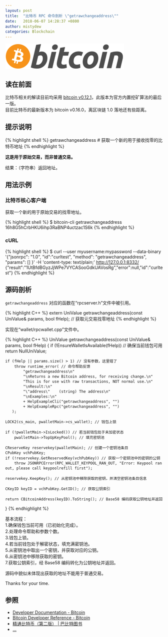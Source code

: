 ```yaml
---
layout: post
title:  "比特币 RPC 命令剖析 \"getrawchangeaddress\""
date:   2018-06-07 14:28:37 +0800
author: mistydew
categories: Blockchain
---
```

![bitcoin](/images/20180504/bitcoin.svg)

## 读在前面
比特币相关的解读目前均采用 [bitcoin v0.12.1](https://github.com/bitcoin/bitcoin/tree/v0.12.1)，此版本为官方内置挖矿算法的最后一版。<br>
目前比特币的最新版本为 bitcoin v0.16.0，离区块链 1.0 落地还有些距离。

## 提示说明

{% highlight shell %}
getrawchangeaddress # 获取一个新的用于接收找零的比特币地址
{% endhighlight %}

**这是用于原始交易，而非普通交易。**

结果：（字符串）返回地址。

## 用法示例

### 比特币核心客户端

获取一个新的用于原始交易的找零地址。

{% highlight shell %}
$ bitcoin-cli getrawchangeaddress
16h8G5hCrbHKU6ihp3RaBNP4uctzac1S6k
{% endhighlight %}

### cURL

{% highlight shell %}
$ curl --user myusername:mypassword --data-binary '{"jsonrpc": "1.0", "id":"curltest", "method": "getrawchangeaddress", "params": [] }' -H 'content-type: text/plain;' http://127.0.0.1:8332/
{"result":"1UtBfdBGyzJjWPe7VYCASooGdkUAVosRg","error":null,"id":"curltest"}
{% endhighlight %}

## 源码剖析
`getrawchangeaddress` 对应的函数在“rpcserver.h”文件中被引用。

{% highlight C++ %}
extern UniValue getrawchangeaddress(const UniValue& params, bool fHelp); // 获取元交易找零地址
{% endhighlight %}

实现在“wallet/rpcwallet.cpp”文件中。

{% highlight C++ %}
UniValue getrawchangeaddress(const UniValue& params, bool fHelp)
{
    if (!EnsureWalletIsAvailable(fHelp)) // 确保当前钱包可用
        return NullUniValue;
    
    if (fHelp || params.size() > 1) // 没有参数，这里错了
        throw runtime_error( // 命令帮助反馈
            "getrawchangeaddress\n"
            "\nReturns a new Bitcoin address, for receiving change.\n"
            "This is for use with raw transactions, NOT normal use.\n"
            "\nResult:\n"
            "\"address\"    (string) The address\n"
            "\nExamples:\n"
            + HelpExampleCli("getrawchangeaddress", "")
            + HelpExampleRpc("getrawchangeaddress", "")
       );

    LOCK2(cs_main, pwalletMain->cs_wallet); // 钱包上锁

    if (!pwalletMain->IsLocked()) // 若当前钱包处于未加密状态
        pwalletMain->TopUpKeyPool(); // 填充密钥池

    CReserveKey reservekey(pwalletMain); // 创建一个密钥池条目
    CPubKey vchPubKey;
    if (!reservekey.GetReservedKey(vchPubKey)) // 获取一个密钥池中的密钥的公钥
        throw JSONRPCError(RPC_WALLET_KEYPOOL_RAN_OUT, "Error: Keypool ran out, please call keypoolrefill first");

    reservekey.KeepKey(); // 从密钥池中移除获取的密钥，并清空密钥池条目信息

    CKeyID keyID = vchPubKey.GetID(); // 获取公钥索引

    return CBitcoinAddress(keyID).ToString(); // Base58 编码获取公钥地址并返回
}
{% endhighlight %}

基本流程：<br>
1.确保钱包当前可用（已初始化完成）。<br>
2.处理命令帮助和参数个数。<br>
3.钱包上锁。<br>
4.若当前钱包处于解密状态，填充满密钥池。<br>
5.从密钥池中取出一个密钥，并获取对应的公钥。<br>
6.从密钥池中移除获取的密钥。<br>
7.获取公钥索引，经 Base58 编码转化为公钥地址并返回。

源码中貌似未体现出获取的地址不能用于普通交易。

Thanks for your time.

## 参照
* [Developer Documentation - Bitcoin](https://bitcoin.org/en/developer-documentation)
* [Bitcoin Developer Reference - Bitcoin](https://bitcoin.org/en/developer-reference#getrawchangeaddress)
* [精通比特币（第二版） \| 巴比特图书](http://book.8btc.com/masterbitcoin2cn)
* [...](https://github.com/mistydew/blockchain)
